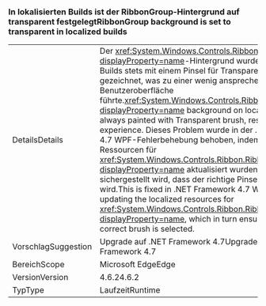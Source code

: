 ### <a name="ribbongroup-background-is-set-to-transparent-in-localized-builds"></a><span data-ttu-id="f19ee-101">In lokalisierten Builds ist der RibbonGroup-Hintergrund auf transparent festgelegt</span><span class="sxs-lookup"><span data-stu-id="f19ee-101">RibbonGroup background is set to transparent in localized builds</span></span>

|   |   |
|---|---|
|<span data-ttu-id="f19ee-102">Details</span><span class="sxs-lookup"><span data-stu-id="f19ee-102">Details</span></span>|<span data-ttu-id="f19ee-103">Der <xref:System.Windows.Controls.Ribbon.RibbonGroup?displayProperty=name>-Hintergrund wurde in lokalisierten Builds stets mit einem Pinsel für Transparenzeffekte gezeichnet, was zu einer wenig ansprechenden Benutzeroberfläche führte.</span><span class="sxs-lookup"><span data-stu-id="f19ee-103"><xref:System.Windows.Controls.Ribbon.RibbonGroup?displayProperty=name> background on localized builds was always painted with Transparent brush, resulting in poor UI experience.</span></span> <span data-ttu-id="f19ee-104">Dieses Problem wurde in der .NET Framework 4.7 WPF-Fehlerbehebung behoben, indem die lokalisierten Ressourcen für <xref:System.Windows.Controls.Ribbon.RibbonGroup?displayProperty=name> aktualisiert wurden, wodurch sichergestellt wird, dass der richtige Pinsel ausgewählt wird.</span><span class="sxs-lookup"><span data-stu-id="f19ee-104">This is fixed in .NET Framework 4.7 WPF fix by updating the localized resources for <xref:System.Windows.Controls.Ribbon.RibbonGroup?displayProperty=name>, which in turn ensures that the correct brush is selected.</span></span>|
|<span data-ttu-id="f19ee-105">Vorschlag</span><span class="sxs-lookup"><span data-stu-id="f19ee-105">Suggestion</span></span>|<span data-ttu-id="f19ee-106">Upgrade auf .NET Framework 4.7</span><span class="sxs-lookup"><span data-stu-id="f19ee-106">Upgrade to .NET Framework 4.7</span></span>|
|<span data-ttu-id="f19ee-107">Bereich</span><span class="sxs-lookup"><span data-stu-id="f19ee-107">Scope</span></span>|<span data-ttu-id="f19ee-108">Microsoft Edge</span><span class="sxs-lookup"><span data-stu-id="f19ee-108">Edge</span></span>|
|<span data-ttu-id="f19ee-109">Version</span><span class="sxs-lookup"><span data-stu-id="f19ee-109">Version</span></span>|<span data-ttu-id="f19ee-110">4.6.2</span><span class="sxs-lookup"><span data-stu-id="f19ee-110">4.6.2</span></span>|
|<span data-ttu-id="f19ee-111">Typ</span><span class="sxs-lookup"><span data-stu-id="f19ee-111">Type</span></span>|<span data-ttu-id="f19ee-112">Laufzeit</span><span class="sxs-lookup"><span data-stu-id="f19ee-112">Runtime</span></span>|

